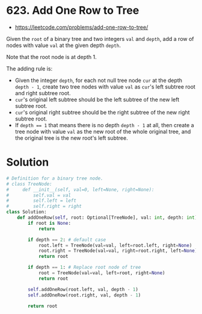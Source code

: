 # 623. Add One Row to Tree

- https://leetcode.com/problems/add-one-row-to-tree/

Given the `root` of a binary tree and two integers `val` and `depth`, add a row of nodes with value `val` at the given depth `depth`.

Note that the root node is at depth 1.

The adding rule is:

- Given the integer `depth`, for each not null tree node `cur` at the depth `depth - 1`, create two tree nodes with value `val` as `cur`'s left subtree root and right subtree root.
- `cur`'s original left subtree should be the left subtree of the new left subtree root.
- `cur`'s original right subtree should be the right subtree of the new right subtree root.
- If `depth == 1` that means there is no depth `depth - 1` at all, then create a tree node with value `val` as the new root of the whole original tree, and the original tree is the new root's left subtree.

# Solution

```python
# Definition for a binary tree node.
# class TreeNode:
#     def __init__(self, val=0, left=None, right=None):
#         self.val = val
#         self.left = left
#         self.right = right
class Solution:
    def addOneRow(self, root: Optional[TreeNode], val: int, depth: int) -> Optional[TreeNode]:
        if root is None:
            return

        if depth == 2: # default case
            root.left = TreeNode(val=val, left=root.left, right=None)
            root.right = TreeNode(val=val, right=root.right, left=None)
            return root

        if depth == 1: # Replace root node of tree
            root = TreeNode(val=val, left=root, right=None)
            return root

        self.addOneRow(root.left, val, depth - 1)
        self.addOneRow(root.right, val, depth - 1)

        return root
```
